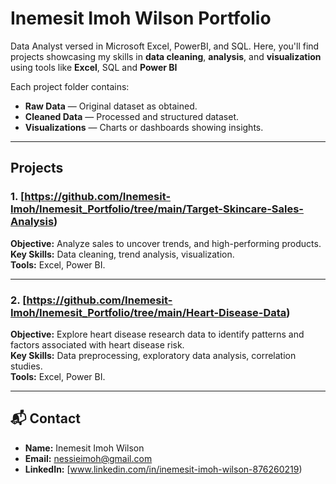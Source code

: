 # Inemesit Imoh Wilson Portfolio

Data Analyst versed in Microsoft Excel, PowerBI, and SQL. 
Here, you'll find projects showcasing my skills in **data cleaning**, **analysis**, and **visualization** using tools like **Excel**, SQL and **Power BI**

Each project folder contains:
- **Raw Data** — Original dataset as obtained.
- **Cleaned Data** — Processed and structured dataset.
- **Visualizations** — Charts or dashboards showing insights.
  
---

## Projects

### 1. [https://github.com/Inemesit-Imoh/Inemesit_Portfolio/tree/main/Target-Skincare-Sales-Analysis)
**Objective:** Analyze sales to uncover trends, and high-performing products.  
**Key Skills:** Data cleaning, trend analysis, visualization.  
**Tools:** Excel, Power BI.  

---

### 2. [https://github.com/Inemesit-Imoh/Inemesit_Portfolio/tree/main/Heart-Disease-Data)
**Objective:** Explore heart disease research data to identify patterns and factors associated with heart disease risk.  
**Key Skills:** Data preprocessing, exploratory data analysis, correlation studies.  
**Tools:** Excel, Power BI.  

---

## 📬 Contact
- **Name:** Inemesit Imoh Wilson  
- **Email:** nessieimoh@gmail.com 
- **LinkedIn:** [www.linkedin.com/in/inemesit-imoh-wilson-876260219)  

